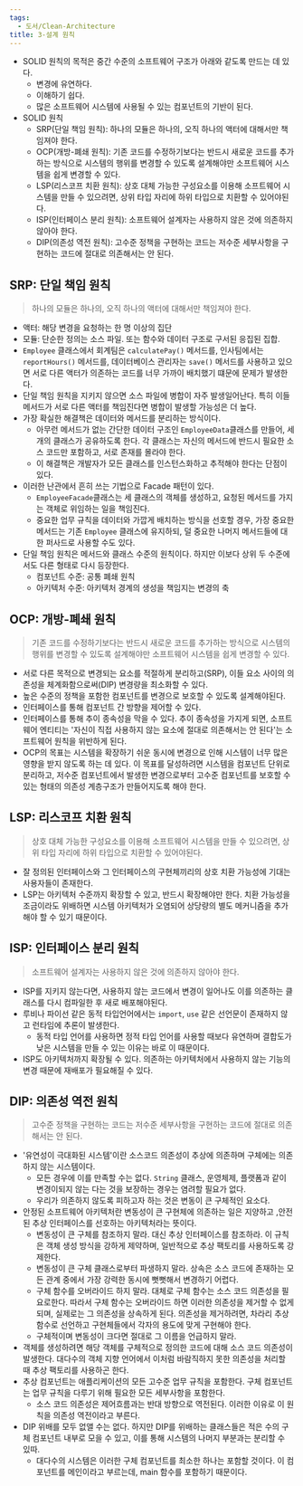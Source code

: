 ```yaml
---
tags:
  - 도서/Clean-Architecture
title: 3-설계 원칙
---
```

- SOLID 원칙의 목적은 중간 수준의 소프트웨어 구조가 아래와 같도록 만드는 데 있다.
  - 변경에 유연하다.
  - 이해하기 쉽다.
  - 많은 소프트웨어 시스템에 사용될 수 있는 컴포넌트의 기반이 된다.
- SOLID 원칙
  - SRP(단일 책임 원칙): 하나의 모듈은 하나의, 오직 하나의 액터에 대해서만 책임져야 한다.
  - OCP(개방-폐쇄 원칙): 기존 코드를 수정하기보다는 반드시 새로운 코드를 추가하는 방식으로 시스템의 행위를 변경할 수 있도록 설계해야만 소프트웨어 시스템을 쉽게 변경할 수 있다.
  - LSP(리스코프 치환 원칙): 상호 대체 가능한 구성요소를 이용해 소프트웨어 시스템을 만들 수 있으려면, 상위 타입 자리에 하위 타입으로 치환할 수 있어야된다.
  - ISP(인터페이스 분리 원칙): 소프트웨어 설계자는 사용하지 않은 것에 의존하지 않아야 한다.
  - DIP(의존성 역전 원칙): 고수준 정책을 구현하는 코드는 저수준 세부사항을 구현하는 코드에 절대로 의존해서는 안 된다.

## SRP: 단일 책임 원칙

> 하나의 모듈은 하나의, 오직 하나의 액터에 대해서만 책임져야 한다.

- 액터: 해당 변경을 요청하는 한 명 이상의 집단
- 모듈: 단순한 정의는 소스 파일. 또는 함수와 데이터 구조로 구서된 응집된 집합.
- `Employee` 클래스에서 회계팀은 `calculatePay()` 메서드를, 인사팀에서는 `reportHours()` 메서드를, 데이터베이스 관리자는 `save()` 메서드를 사용하고 있으면 서로 다른 액터가 의존하는 코드를 너무 가까이 배치했기 떄문에 문제가 발생한다.
- 단일 책임 원칙을 지키지 않으면 소스 파일에 병합이 자주 발생일어난다. 특히 이들 메서드가 서로 다른 액터를 책임진다면 병합이 발생할 가능성은 더 높다.
- 가장 확실한 해결책은 데이터와 메서드를 분리하는 방식이다.
  - 아무런 메서드가 없는 간단한 데이터 구조인 `EmployeeData`클래스를 만들어, 세 개의 클래스가 공유하도록 한다. 각 클래스는 자신의 메서드에 반드시 필요한 소스 코드만 포함하고, 서로 존재를 몰라야 한다.
  - 이 해결책은 개발자가 모든 클래스를 인스턴스화하고 추적해야 한다는 단점이 있다.
- 이러한 난관에서 흔히 쓰는 기법으로 Facade 패턴이 있다.
  - `EmployeeFacade`클래스는 세 클래스의 객체를 생성하고, 요청된 메서드를 가지는 객체로 위임하는 일을 책임진다.
  - 중요한 업무 규칙을 데이터와 가깝게 배치하는 방식을 선호할 경우, 가장 중요한 메서드는 기존 `Employee` 클래스에 유지하되, 덜 중요한 나머지 메서드들에 대한 퍼사드로 사용할 수도 있다.
- 단일 책임 원칙은 메서드와 클래스 수준의 원칙이다. 하지만 이보다 상위 두 수준에서도 다른 형태로 다시 등장한다.
  - 컴포넌트 수준: 공통 폐쇄 원칙
  - 아키텍처 수준: 아키텍처 경계의 생성을 책임지는 변경의 축

## OCP: 개방-폐쇄 원칙

> 기존 코드를 수정하기보다는 반드시 새로운 코드를 추가하는 방식으로 시스템의 행위를 변경할 수 있도록 설계해야만 소프트웨어 시스템을 쉽게 변경할 수 있다.

- 서로 다른 목적으로 변경되는 요소를 적절하게 분리하고(SRP), 이들 요소 사이의 의존성을 체계화함으로써(DIP) 변경량을 최소화할 수 있다.
- 높은 수준의 정책을 포함한 컴포넌트를 변경으로 보호할 수 있도록 설계해야된다.
- 인터페이스를 통해 컴포넌트 간 방향을 제어할 수 있다.
- 인터페이스를 통해 추이 종속성을 막을 수 있다. 추이 종속성을 가지게 되면, 소프트웨어 엔티티는 '자신이 직접 사용하지 않는 요소에 절대로 의존해서는 안 된다'는 소프트웨어 원칙을 위반하게 된다.
- OCP의 목표는 시스템을 확장하기 쉬운 동시에 변경으로 인해 시스템이 너무 많은 영향을 받지 않도록 하는 데 있다. 이 목표를 달성하려면 시스템을 컴포넌트 단위로 분리하고, 저수준 컴포넌트에서 발생한 변경으로부터 고수준 컴포넌트를 보호할 수 있는 형태의 의존성 계층구조가 만들어지도록 해야 한다.

## LSP: 리스코프 치환 원칙

> 상호 대체 가능한 구성요소를 이용해 소프트웨어 시스템을 만들 수 있으려면, 상위 타입 자리에 하위 타입으로 치환할 수 있어야된다.

- 잘 정의된 인터페이스와 그 인터페이스의 구현체끼리의 상호 치환 가능성에 기대는 사용자들이 존재한다.
- LSP는 아키텍처 수준까지 확장할 수 있고, 반드시 확장해야만 한다. 치환 가능성을 조금이라도 위배하면 시스템 아키텍처가 오염되어 상당량의 별도 메커니즘을 추가해야 할 수 있기 때문이다.

## ISP: 인터페이스 분리 원칙

> 소프트웨어 설계자는 사용하지 않은 것에 의존하지 않아야 한다.

- ISP를 지키지 않는다면, 사용하지 않는 코드에서 변경이 일어나도 이를 의존하는 클래스를 다시 컴파일한 후 새로 배포해야된다.
- 루비나 파이선 같은 동적 타입언어에서는 `import`, `use` 같은 선언문이 존재하지 않고 런타임에 추론이 발생한다.
  - 동적 타입 언어를 사용하면 정적 타입 언어를 사용할 때보다 유연하며 결합도가 낮은 시스템을 만들 수 있는 이유는 바로 이 때문이다.
- ISP도 아키텍처까지 확장될 수 있다. 의존하는 아키텍처에서 사용하지 않는 기능의 변경 때문에 재배포가 필요해질 수 있다.

## DIP: 의존성 역전 원칙

> 고수준 정책을 구현하는 코드는 저수준 세부사항을 구현하는 코드에 절대로 의존해서는 안 된다.

- '유연성이 극대화된 시스템'이란 소스코드 의존성이 추상에 의존하며 구체에는 의존하지 않는 시스템이다.
  - 모든 경우에 이를 만족할 수는 없다. `String` 클래스, 운영체제, 플랫폼과 같이 변경이되지 않는 다는 것을 보장하는 경우는 염려할 필요가 없다.
  - 우리가 의존하지 않도록 피하고자 하는 것은 변동이 큰 구체적인 요소다.
- 안정된 소프트웨어 아키텍처란 변동성이 큰 구현체에 의존하는 일은 지양하고 ,안전된 추상 인터페이스를 선호하는 아키텍처라는 뜻이다.
  - 변동성이 큰 구체를 참조하지 말라. 대신 추상 인터페이스를 참조하라. 이 규칙은 객체 생성 방식을 강하게 제약하며, 일반적으로 추상 팩토리를 사용하도록 강제한다.
  - 변동성이 큰 구체 클래스로부터 파생하지 말라. 상속은 소스 코드에 존재하는 모든 관계 중에서 가장 강력한 동시에 뻣뻣해서 변경하기 어렵다.
  - 구체 함수를 오버라이드 하지 말라. 대체로 구체 함수는 소스 코드 의존성을 필요로한다. 따라서 구체 함수는 오버라이드 하면 이러한 의존성을 제거할 수 없게 되며, 실제로는 그 의존성을 상속하게 된다. 의존성을 제거하려면, 차라리 추상 함수로 선언하고 구현체들에서 각자의 용도에 맞게 구현해야 한다.
  - 구체적이며 변동성이 크다면 절대로 그 이름을 언급하지 말라.
- 객체를 생성하려면 해당 객체를 구체적으로 정의한 코드에 대해 소스 코드 의존성이 발생한다. 대다수의 객체 지향 언어에서 이처럼 바람직하지 못한 의존성을 처리할 때 추상 팩토리를 사용하곤 한다.
- 추상 컴포넌트는 애플리케이션의 모든 고수준 업무 규칙을 포함한다. 구체 컴포넌트는 업무 규칙을 다루기 위해 필요한 모든 세부사항을 포함한다.
  - 소스 코드 의존성은 제어흐름과는 반대 방향으로 역전된다. 이러한 이유로 이 원칙을 의존성 역전이라고 부른다.
- DIP 위배를 모두 없앨 수는 없다. 하지만 DIP를 위배하는 클래스들은 적은 수의 구체 컴포넌트 내부로 모을 수 있고, 이를 통해 시스템의 나머지 부분과는 분리할 수 있따.
  - 대다수의 시스템은 이러한 구체 컴포넌트를 최소한 하나는 포함할 것이다. 이 컴포넌트를 메인이라고 부르는데, main 함수를 포함하기 때문이다.
